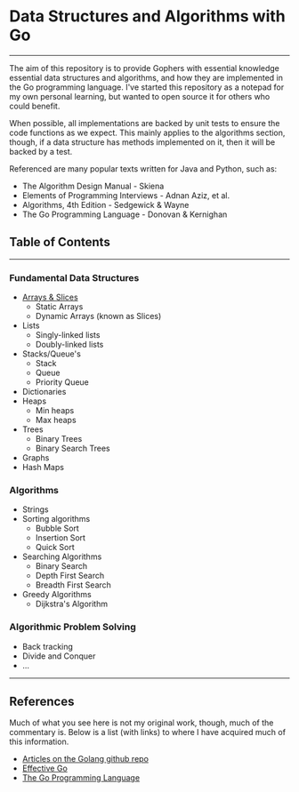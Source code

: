 # Data Structures and Algorithms with Go

<hr>

The aim of this repository is to provide Gophers with essential knowledge essential data structures and algorithms, and
how they are implemented in the Go programming language. I've started this repository as a notepad for my own personal
learning, but wanted to open source it for others who could benefit.

When possible, all implementations are backed by unit tests to ensure the code functions as we expect. This mainly
applies to the algorithms section, though, if a data structure has methods implemented on it, then it will be backed by
a test.

Referenced are many popular texts written for Java and Python, such as:

- The Algorithm Design Manual - Skiena
- Elements of Programming Interviews - Adnan Aziz, et al.
- Algorithms, 4th Edition - Sedgewick & Wayne
- The Go Programming Language - Donovan & Kernighan

## Table of Contents

<hr>

### Fundamental Data Structures

- [Arrays & Slices](datastructures/arraysandslices/arrays-and-slices.md)
  - Static Arrays
  - Dynamic Arrays (known as Slices)
- Lists
  - Singly-linked lists
  - Doubly-linked lists
- Stacks/Queue's
  - Stack
  - Queue
  - Priority Queue
- Dictionaries
- Heaps
  - Min heaps
  - Max heaps
- Trees
  - Binary Trees
  - Binary Search Trees
- Graphs
- Hash Maps

### Algorithms

- Strings
- Sorting algorithms
  - Bubble Sort
  - Insertion Sort
  - Quick Sort
- Searching Algorithms
  - Binary Search
  - Depth First Search
  - Breadth First Search
- Greedy Algorithms
  - Dijkstra's Algorithm

### Algorithmic Problem Solving

- Back tracking
- Divide and Conquer
- ...

<hr>

## References

Much of what you see here is not my original work, though, much of the commentary is. Below is a list (with links) to
where I have acquired much of this information.

- [Articles on the Golang github repo](https://github.com/golang/go/wiki/Articles#table-of-contents)
- [Effective Go](https://go.dev/doc/effective_go#introduction)
- [The Go Programming Language](https://www.gopl.io/)